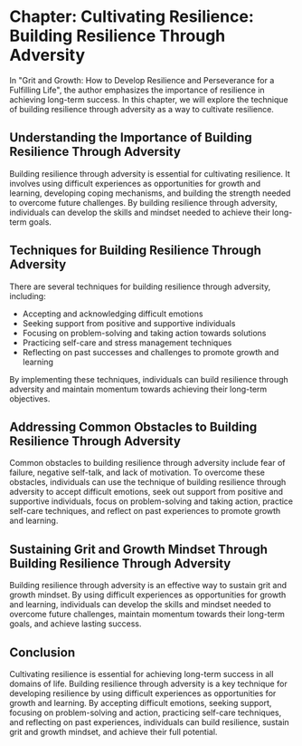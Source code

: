 Chapter: Cultivating Resilience: Building Resilience Through Adversity
======================================================================

In "Grit and Growth: How to Develop Resilience and Perseverance for a Fulfilling Life", the author emphasizes the importance of resilience in achieving long-term success. In this chapter, we will explore the technique of building resilience through adversity as a way to cultivate resilience.

Understanding the Importance of Building Resilience Through Adversity
---------------------------------------------------------------------

Building resilience through adversity is essential for cultivating resilience. It involves using difficult experiences as opportunities for growth and learning, developing coping mechanisms, and building the strength needed to overcome future challenges. By building resilience through adversity, individuals can develop the skills and mindset needed to achieve their long-term goals.

Techniques for Building Resilience Through Adversity
----------------------------------------------------

There are several techniques for building resilience through adversity, including:

* Accepting and acknowledging difficult emotions
* Seeking support from positive and supportive individuals
* Focusing on problem-solving and taking action towards solutions
* Practicing self-care and stress management techniques
* Reflecting on past successes and challenges to promote growth and learning

By implementing these techniques, individuals can build resilience through adversity and maintain momentum towards achieving their long-term objectives.

Addressing Common Obstacles to Building Resilience Through Adversity
--------------------------------------------------------------------

Common obstacles to building resilience through adversity include fear of failure, negative self-talk, and lack of motivation. To overcome these obstacles, individuals can use the technique of building resilience through adversity to accept difficult emotions, seek out support from positive and supportive individuals, focus on problem-solving and taking action, practice self-care techniques, and reflect on past experiences to promote growth and learning.

Sustaining Grit and Growth Mindset Through Building Resilience Through Adversity
--------------------------------------------------------------------------------

Building resilience through adversity is an effective way to sustain grit and growth mindset. By using difficult experiences as opportunities for growth and learning, individuals can develop the skills and mindset needed to overcome future challenges, maintain momentum towards their long-term goals, and achieve lasting success.

Conclusion
----------

Cultivating resilience is essential for achieving long-term success in all domains of life. Building resilience through adversity is a key technique for developing resilience by using difficult experiences as opportunities for growth and learning. By accepting difficult emotions, seeking support, focusing on problem-solving and action, practicing self-care techniques, and reflecting on past experiences, individuals can build resilience, sustain grit and growth mindset, and achieve their full potential.
